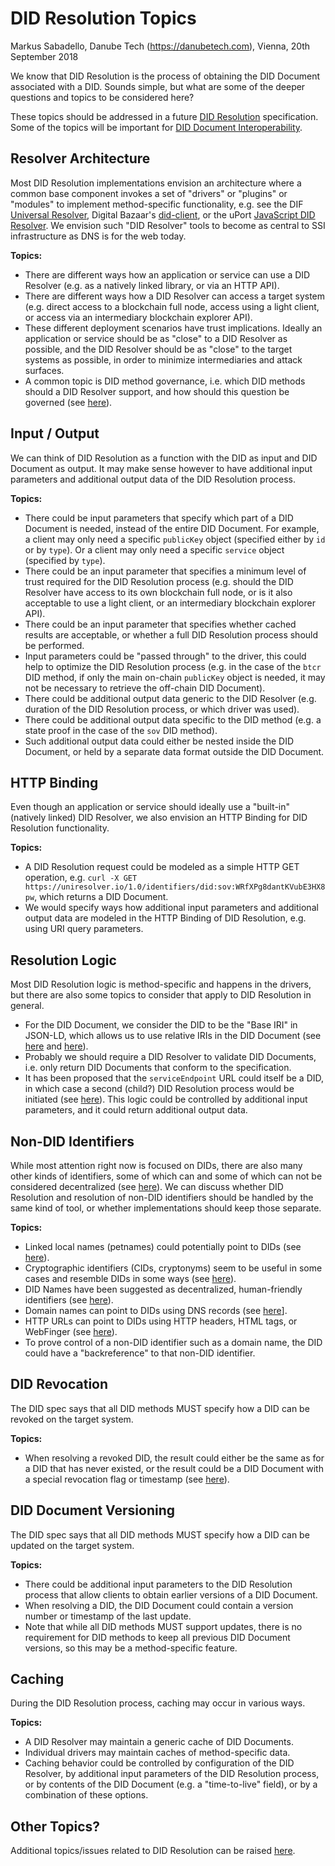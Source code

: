 DID Resolution Topics
=====================
Markus Sabadello, Danube Tech (https://danubetech.com), Vienna, 20th September 2018

We know that DID Resolution is the process of obtaining the DID Document associated with a DID. Sounds simple, but what are some of the deeper questions and topics to be considered here?

These topics should be addressed in a future [DID Resolution](https://w3c-ccg.github.io/did-resolution/) specification. Some of the topics will be important for [DID Document Interoperability](https://github.com/WebOfTrustInfo/rwot7/blob/master/topics-and-advance-readings/diddoc-conventions-for-interoperability.md).

## Resolver Architecture

Most DID Resolution implementations envision an architecture where a common base component invokes a set of "drivers" or "plugins" or "modules" to implement method-specific functionality, e.g. see the DIF [Universal Resolver](https://github.com/decentralized-identity/universal-resolver), Digital Bazaar's [did-client](https://github.com/digitalbazaar/did-client), or the uPort [JavaScript DID Resolver](https://github.com/uport-project/did-resolver). We envision such "DID Resolver" tools to become as central to SSI infrastructure as DNS is for the web today.

**Topics:**

 * There are different ways how an application or service can use a DID Resolver (e.g. as a natively linked library, or via an HTTP API).
 * There are different ways how a DID Resolver can access a target system (e.g. direct access to a blockchain full node, access using a light client, or access via an intermediary blockchain explorer API).
 * These different deployment scenarios have trust implications. Ideally an application or service should be as "close" to a DID Resolver as possible, and the DID Resolver should be as "close" to the target systems as possible, in order to minimize intermediaries and attack surfaces.
 * A common topic is DID method governance, i.e. which DID methods should a DID Resolver support, and how should this question be governed (see [here](https://github.com/w3c-ccg/did-resolution/issues/6)).

## Input / Output

We can think of DID Resolution as a function with the DID as input and DID Document as output. It may make sense however to have additional input parameters and additional output data of the DID Resolution process.

**Topics:**

 * There could be input parameters that specify which part of a DID Document is needed, instead of the entire DID Document. For example, a client may only need a specific `publicKey` object (specified either by `id` or by `type`). Or a client may only need a specific `service` object (specified by `type`).
 * There could be an input parameter that specifies a minimum level of trust required for the DID Resolution process (e.g. should the DID Resolver have access to its own blockchain full node, or is it also acceptable to use a light client, or an intermediary blockchain explorer API).
 * There could be an input parameter that specifies whether cached results are acceptable, or whether a full DID Resolution process should be performed.
 * Input parameters could be "passed through" to the driver, this could help to optimize the DID Resolution process (e.g. in the case of the `btcr` DID method, if only the main on-chain `publicKey` object is needed, it may not be necessary to retrieve the off-chain DID Document).
 * There could be additional output data generic to the DID Resolver (e.g. duration of the DID Resolution process, or which driver was used).
 * There could be additional output data specific to the DID method (e.g. a state proof in the case of the `sov` DID method).
 * Such additional output data could either be nested inside the DID Document, or held by a separate data format outside the DID Document.

## HTTP Binding

Even though an application or service should ideally use a "built-in" (natively linked) DID Resolver, we also envision an HTTP Binding for DID Resolution functionality.

**Topics:**

 * A DID Resolution request could be modeled as a simple HTTP GET operation, e.g. `curl -X GET https://uniresolver.io/1.0/identifiers/did:sov:WRfXPg8dantKVubE3HX8pw`, which returns a DID Document.
 * We would specify ways how additional input parameters and additional output data are modeled in the HTTP Binding of DID Resolution, e.g. using URI query parameters.

## Resolution Logic

Most DID Resolution logic is method-specific and happens in the drivers, but there are also some topics to consider that apply to DID Resolution in general.

 * For the DID Document, we consider the DID to be the "Base IRI" in JSON-LD, which allows us to use relative IRIs in the DID Document (see [here](https://github.com/w3c-ccg/did-resolution/issues/9) and [here](https://github.com/w3c-ccg/did-spec/issues/97)).
 * Probably we should require a DID Resolver to validate DID Documents, i.e. only return DID Documents that conform to the specification.
 * It has been proposed that the `serviceEndpoint` URL could itself be a DID, in which case a second (child?) DID Resolution process would be initiated (see [here](https://github.com/w3c-ccg/did-resolution/issues/7)). This logic could be controlled by additional input parameters, and it could return additional output data.

## Non-DID Identifiers

While most attention right now is focused on DIDs, there are also many other kinds of identifiers, some of which can and some of which can not be considered decentralized (see [here](https://github.com/w3c-ccg/did-resolution/issues/8)). We can discuss whether DID Resolution and resolution of non-DID identifiers should be handled by the same kind of tool, or whether implementations should keep those separate.

**Topics:**

 * Linked local names (petnames) could potentially point to DIDs (see [here](https://github.com/WebOfTrustInfo/rebooting-the-web-of-trust/blob/master/topics-and-advance-readings/linked-local-names.md)).
 * Cryptographic identifiers (CIDs, cryptonyms) seem to be useful in some cases and resemble DIDs in some ways (see [here](https://github.com/w3c-ccg/did-spec/pull/55)).
 * DID Names have been suggested as decentralized, human-friendly identifiers (see [here](https://github.com/WebOfTrustInfo/rebooting-the-web-of-trust-spring2017/blob/master/topics-and-advance-readings/did-names.md)). 
 * Domain names can point to DIDs using DNS records (see [here](https://datatracker.ietf.org/doc/draft-mayrhofer-did-dns/)].
 * HTTP URLs can point to DIDs using HTTP headers, HTML tags, or WebFinger (see [here](https://tools.ietf.org/html/rfc7033)).
 * To prove control of a non-DID identifier such as a domain name, the DID could have a "backreference" to that non-DID identifier.

## DID Revocation

The DID spec says that all DID methods MUST specify how a DID can be revoked on the target system.

**Topics:**

 * When resolving a revoked DID, the result could either be the same as for a DID that has never existed, or the result could be a DID Document with a special revocation flag or timestamp (see [here](https://github.com/w3c-ccg/did-resolution/issues/5)).

## DID Document Versioning

The DID spec says that all DID methods MUST specify how a DID can be updated on the target system.

**Topics:**

 * There could be additional input parameters to the DID Resolution process that allow clients to obtain earlier versions of a DID Document.
 * When resolving a DID, the DID Document could contain a version number or timestamp of the last update.
 * Note that while all DID methods MUST support updates, there is no requirement for DID methods to keep all previous DID Document versions, so this may be a method-specific feature.

## Caching

During the DID Resolution process, caching may occur in various ways.

**Topics:**

 * A DID Resolver may maintain a generic cache of DID Documents.
 * Individual drivers may maintain caches of method-specific data.
 * Caching behavior could be controlled by configuration of the DID Resolver, by additional input parameters of the DID Resolution process, or by contents of the DID Document (e.g. a "time-to-live" field), or by a combination of these options.

## Other Topics?

Additional topics/issues related to DID Resolution can be raised [here](https://github.com/w3c-ccg/did-resolution).
